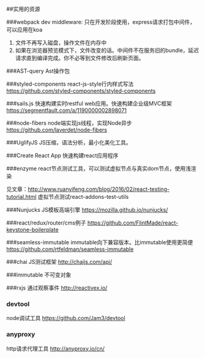 ##实用的资源

###webpack dev middleware:
只在开发阶段使用，express请求打包中间件，可以应用在koa

1. 文件不再写入磁盘，操作文件在内存中
2. 如果在浏览器预览模式下，文件改变的话。中间件不在服务旧的bundle，延迟请求直到编译完成。你不必等到文件修改后刷新页面。

###AST-query
Ast操作包

###styled-components
react-js-style行内样式写法
https://github.com/styled-components/styled-components


###sails.js
快速构建实时restful web应用。快速构建企业级MVC框架
https://segmentfault.com/a/1190000002898071

###node-fibers
node端实现js线程，实现Node异步
https://github.com/laverdet/node-fibers

###UglifyJS
JS压缩，语法分析，最小化美化工具。

###Create React App
快速构建react应用程序

###enzyme
react节点测试工具，可以测试虚拟节点与真实dom节点，使用浅渲染

见文章：http://www.ruanyifeng.com/blog/2016/02/react-testing-tutorial.html
虚拟节点测试react-addons-test-utils


###Nunjucks
JS模板高端引擎
https://mozilla.github.io/nunjucks/

###react/redux/router/cms例子
https://github.com/FlintMade/react-keystone-boilerplate

###seamless-immutable
immutable向下兼容版本。比immutable使用更简便
https://github.com/rtfeldman/seamless-immutable

###chai
JS测试框架
http://chaijs.com/api/

###immutable
不可变对象

###rxjs
通过观察事件
http://reactivex.io/

### devtool
node调试工具
https://github.com/Jam3/devtool

### anyproxy
http请求代理工具
http://anyproxy.io/cn/